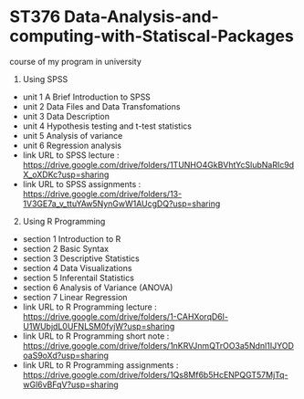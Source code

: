 # ST376 Data-Analysis-and-computing-with-Statiscal-Packages
course of my program in university

1. Using SPSS
* unit 1 A Brief Introduction to SPSS
* unit 2 Data Files and Data Transfomations
* unit 3 Data Description
* unit 4 Hypothesis testing and t-test statistics
* unit 5 Analysis of variance
* unit 6 Regression analysis
* link URL to SPSS lecture : https://drive.google.com/drive/folders/1TUNHO4GkBVhtYcSlubNaRIc9dX_oXDKc?usp=sharing
* link URL to SPSS assignments : https://drive.google.com/drive/folders/13-1V3GE7a_v_ttuYAw5NynGwW1AUcgDQ?usp=sharing
2. Using R Programming
* section 1 Introduction to R
* section 2 Basic Syntax
* section 3 Descriptive Statistics
* section 4 Data Visualizations
* section 5 Inferentail Statistics
* section 6 Analysis of Variance (ANOVA)
* section 7 Linear Regression
* link URL to R Programming lecture : https://drive.google.com/drive/folders/1-CAHXorqD6l-U1WUbjdL0UFNLSM0fvjW?usp=sharing
* link URL to R Programming short note : https://drive.google.com/drive/folders/1nKRVJnmQTrOO3a5Ndnl1IJYODoaS9oXd?usp=sharing
* link URL to R Programming assignments : https://drive.google.com/drive/folders/1Qs8Mf6b5HcENPQGT57MjTq-wGl6vBFqV?usp=sharing



